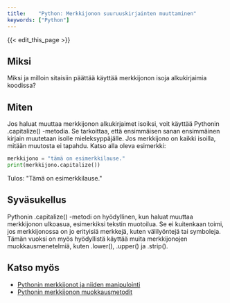 ```yaml
---
title:    "Python: Merkkijonon suuruuskirjainten muuttaminen"
keywords: ["Python"]
---
```


{{< edit_this_page >}}

## Miksi

Miksi ja milloin sitaisiin päättää käyttää merkkijonon isoja alkukirjaimia koodissa?

## Miten

Jos haluat muuttaa merkkijonon alkukirjaimet isoiksi, voit käyttää Pythonin .capitalize() -metodia. Se tarkoittaa, että ensimmäisen sanan ensimmäinen kirjain muutetaan isolle mieleksyppäjälle. Jos merkkijono on kaikki isoilla, mitään muutosta ei tapahdu. Katso alla oleva esimerkki:

```Python
merkkijono = "tämä on esimerkkilause."
print(merkkijono.capitalize())
```

Tulos:
"Tämä on esimerkkilause."

## Syväsukellus

Pythonin .capitalize() -metodi on hyödyllinen, kun haluat muuttaa merkkijonon ulkoasua, esimerkiksi tekstin muotoilua. Se ei kuitenkaan toimi, jos merkkijonossa on jo erityisiä merkkejä, kuten välilyöntejä tai symboleja. Tämän vuoksi on myös hyödyllistä käyttää muita merkkijonojen muokkausmenetelmiä, kuten .lower(), .upper() ja .strip().

## Katso myös

- [Pythonin merkkijonot ja niiden manipulointi](https://realpython.com/python-strings/)
- [Pythonin merkkijonon muokkausmetodit](https://www.w3schools.com/python/python_ref_string.asp)